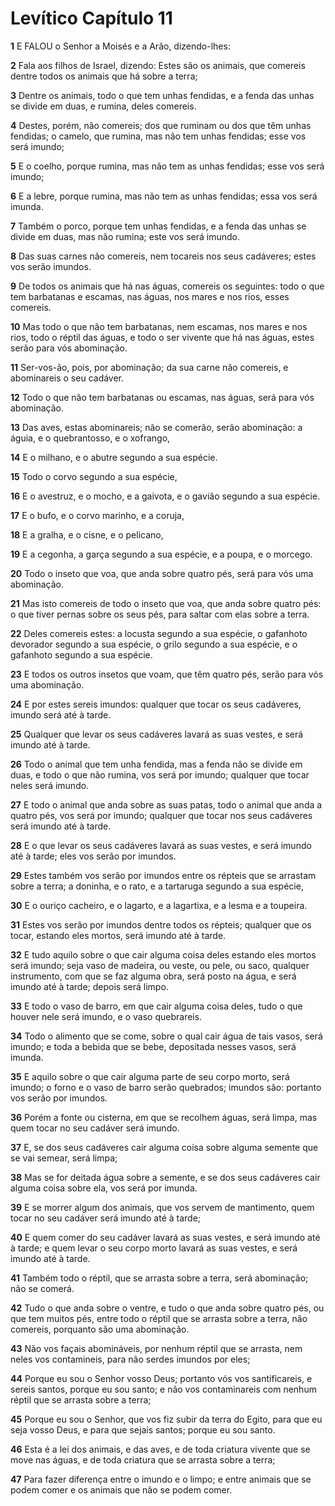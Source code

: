 # Levítico Capítulo 11

**1** 	E FALOU o Senhor a Moisés e a Arão, dizendo-lhes:

**2** 	Fala aos filhos de Israel, dizendo: Estes são os animais, que comereis dentre todos os animais que há sobre a terra;

**3** 	Dentre os animais, todo o que tem unhas fendidas, e a fenda das unhas se divide em duas, e rumina, deles comereis.

**4** 	Destes, porém, não comereis; dos que ruminam ou dos que têm unhas fendidas; o camelo, que rumina, mas não tem unhas fendidas; esse vos será imundo;

**5** 	E o coelho, porque rumina, mas não tem as unhas fendidas; esse vos será imundo;

**6** 	E a lebre, porque rumina, mas não tem as unhas fendidas; essa vos será imunda.

**7** 	Também o porco, porque tem unhas fendidas, e a fenda das unhas se divide em duas, mas não rumina; este vos será imundo.

**8** 	Das suas carnes não comereis, nem tocareis nos seus cadáveres; estes vos serão imundos.

**9** 	De todos os animais que há nas águas, comereis os seguintes: todo o que tem barbatanas e escamas, nas águas, nos mares e nos rios, esses comereis.

**10** 	Mas todo o que não tem barbatanas, nem escamas, nos mares e nos rios, todo o réptil das águas, e todo o ser vivente que há nas águas, estes serão para vós abominação.

**11** 	Ser-vos-ão, pois, por abominação; da sua carne não comereis, e abominareis o seu cadáver.

**12** 	Todo o que não tem barbatanas ou escamas, nas águas, será para vós abominação.

**13** 	Das aves, estas abominareis; não se comerão, serão abominação: a águia, e o quebrantosso, e o xofrango,

**14** 	E o milhano, e o abutre segundo a sua espécie.

**15** 	Todo o corvo segundo a sua espécie,

**16** 	E o avestruz, e o mocho, e a gaivota, e o gavião segundo a sua espécie.

**17** 	E o bufo, e o corvo marinho, e a coruja,

**18** 	E a gralha, e o cisne, e o pelicano,

**19** 	E a cegonha, a garça segundo a sua espécie, e a poupa, e o morcego.

**20** 	Todo o inseto que voa, que anda sobre quatro pés, será para vós uma abominação.

**21** 	Mas isto comereis de todo o inseto que voa, que anda sobre quatro pés: o que tiver pernas sobre os seus pés, para saltar com elas sobre a terra.

**22** 	Deles comereis estes: a locusta segundo a sua espécie, o gafanhoto devorador segundo a sua espécie, o grilo segundo a sua espécie, e o gafanhoto segundo a sua espécie.

**23** 	E todos os outros insetos que voam, que têm quatro pés, serão para vós uma abominação.

**24** 	E por estes sereis imundos: qualquer que tocar os seus cadáveres, imundo será até à tarde.

**25** 	Qualquer que levar os seus cadáveres lavará as suas vestes, e será imundo até à tarde.

**26** 	Todo o animal que tem unha fendida, mas a fenda não se divide em duas, e todo o que não rumina, vos será por imundo; qualquer que tocar neles será imundo.

**27** 	E todo o animal que anda sobre as suas patas, todo o animal que anda a quatro pés, vos será por imundo; qualquer que tocar nos seus cadáveres será imundo até à tarde.

**28** 	E o que levar os seus cadáveres lavará as suas vestes, e será imundo até à tarde; eles vos serão por imundos.

**29** 	Estes também vos serão por imundos entre os répteis que se arrastam sobre a terra; a doninha, e o rato, e a tartaruga segundo a sua espécie,

**30** 	E o ouriço cacheiro, e o lagarto, e a lagartixa, e a lesma e a toupeira.

**31** 	Estes vos serão por imundos dentre todos os répteis; qualquer que os tocar, estando eles mortos, será imundo até à tarde.

**32** 	E tudo aquilo sobre o que cair alguma coisa deles estando eles mortos será imundo; seja vaso de madeira, ou veste, ou pele, ou saco, qualquer instrumento, com que se faz alguma obra, será posto na água, e será imundo até à tarde; depois será limpo.

**33** 	E todo o vaso de barro, em que cair alguma coisa deles, tudo o que houver nele será imundo, e o vaso quebrareis.

**34** 	Todo o alimento que se come, sobre o qual cair água de tais vasos, será imundo; e toda a bebida que se bebe, depositada nesses vasos, será imunda.

**35** 	E aquilo sobre o que cair alguma parte de seu corpo morto, será imundo; o forno e o vaso de barro serão quebrados; imundos são: portanto vos serão por imundos.

**36** 	Porém a fonte ou cisterna, em que se recolhem águas, será limpa, mas quem tocar no seu cadáver será imundo.

**37** 	E, se dos seus cadáveres cair alguma coisa sobre alguma semente que se vai semear, será limpa;

**38** 	Mas se for deitada água sobre a semente, e se dos seus cadáveres cair alguma coisa sobre ela, vos será por imunda.

**39** 	E se morrer algum dos animais, que vos servem de mantimento, quem tocar no seu cadáver será imundo até à tarde;

**40** 	E quem comer do seu cadáver lavará as suas vestes, e será imundo até à tarde; e quem levar o seu corpo morto lavará as suas vestes, e será imundo até à tarde.

**41** 	Também todo o réptil, que se arrasta sobre a terra, será abominação; não se comerá.

**42** 	Tudo o que anda sobre o ventre, e tudo o que anda sobre quatro pés, ou que tem muitos pés, entre todo o réptil que se arrasta sobre a terra, não comereis, porquanto são uma abominação.

**43** 	Não vos façais abomináveis, por nenhum réptil que se arrasta, nem neles vos contamineis, para não serdes imundos por eles;

**44** 	Porque eu sou o Senhor vosso Deus; portanto vós vos santificareis, e sereis santos, porque eu sou santo; e não vos contaminareis com nenhum réptil que se arrasta sobre a terra;

**45** 	Porque eu sou o Senhor, que vos fiz subir da terra do Egito, para que eu seja vosso Deus, e para que sejais santos; porque eu sou santo.

**46** 	Esta é a lei dos animais, e das aves, e de toda criatura vivente que se move nas águas, e de toda criatura que se arrasta sobre a terra;

**47** 	Para fazer diferença entre o imundo e o limpo; e entre animais que se podem comer e os animais que não se podem comer.

